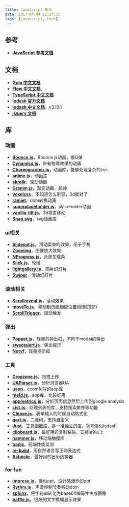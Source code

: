 ```yaml
---
title: JavaScript-集合
date: 2017-04-04 12:27:31
tags: [javascript, tech]
---
```


## 参考
* **[JavaScript 参考文档](https://developer.mozilla.org/zh-CN/docs/Web/JavaScript/Reference)**

## 文档
* **[Gulp 中文文档](http://www.gulpjs.com.cn/)**
* **[Flow 中文文档](https://zhenyong.github.io/flowtype/)**,
* **[TypeScript 中文文档](https://www.tslang.cn/)**
* **[lodash 官方文档](https://lodash.com/docs/4.17.4)**
* **[lodash 中文文档](http://lodashjs.com/docs/)**，v3.10.1
* **[jQuery 文档](http://www.css88.com/jqapi-1.9/)**

## 库

### 动画
* **[Bounce.js](http://bouncejs.com/)**，Bounce js动画，很Q弹
* **[Dynamics.js](http://dynamicsjs.com/)**，带有物理效果的动画
* **[Choreographer.js](https://christinecha.github.io/choreographer-js/)**，动画库，能够处理复杂的css
* **[anime.js](http://anime-js.com/)**，动画库
* **[skrollr](http://prinzhorn.github.io/skrollr/)**，滚动动画
* **[Granim.js](https://sarcadass.github.io/granim.js/)**，渐变动画，超帅
* **[voxelcss](http://voxelcss.com/)**，不知道怎么形容，3d就对了
* **[ramjet](http://www.rich-harris.co.uk/ramjet/)**，dom转换动画
* **[superplaceholder.js](http://kushagragour.in/lab/superplaceholderjs/)**，placeholder动画
* **[vanilla-tilt.js](https://micku7zu.github.io/vanilla-tilt.js/index.html)**，3d视差移动
* **[Snap.svg](http://snapsvg.io/)**，svg动画库

### ui相关
* **[Slideout.js](https://slideout.js.org/)**，滑动菜单的效果，用于手机
* **[Zooming](http://desmonding.me/zooming/)**，图像放大效果
* **[NProgress.js](http://ricostacruz.com/nprogress/)**，头部加载条
* **[Slick.js](http://kenwheeler.github.io/slick)**，轮播
* **[lightgallery.js](https://github.com/sachinchoolur/lightgallery.js)**，图片幻灯片
* **[Swiper](http://idangero.us/swiper/)**，滑动幻灯片

### 滚动相关
* **[Scrollreveal.js](https://github.com/jlmakes/scrollreveal)**，滚动效果
* **[moveTo.js](https://hsnaydd.github.io/moveTo/demo/)**，移动到页面相应位置(回到顶部)
* **[ScrollTrigger](https://terwanerik.github.io/ScrollTrigger/)**，滚动触发

### 弹出
* **[Popper.js](https://popper.js.org/)**，轻量的弹出框，不同于modal的弹出
* **[sweetalert,js](http://t4t5.github.io/sweetalert/)**，弹出提示
* **[Notyf](http://carlosroso.com/notyf/)**，轻量提示框

### 工具
* **[Dropzone.js](http://www.dropzonejs.com/)**，拖拽上传
* **[UAParser.js](http://faisalman.github.io/ua-parser-js/)**，分析浏览器UA
* **[uaop](https://github.com/ecomfe/aop)**，ecomfe写的aop库
* **[meld.js](https://github.com/cujojs/meld)**，aop库，比较好用
* **[appmetrics.js](https://github.com/ebidel/appmetrics.js)**，分析页面信息然后上传到google analysis
* **[List.js](http://listjs.com/)**，处理列表的库，支持搜索排序等功能
* **[Cleave.js](http://nosir.github.io/cleave.js/)**，表单输入的时候自动格式化
* **[qart.js](https://github.com/kciter/qart.js)**，二维码，支持自定义
* **[Just](http://anguscroll.com/just/)**，工具函数库，是一堆独立的库，功能类似lodash
* **[clipboard.js](https://clipboardjs.com/)**，最好用的复制粘贴，支持ie9以上
* **[hammer.js](http://hammerjs.github.io/)**，移动端触摸库
* **[badjs](https://github.com/BetterJS/badjs-report)**，前端性能监测
* **[re-build](https://github.com/MaxArt2501/re-build)**，用自然语言写正则表达式
* **[flatpickr](https://chmln.github.io/flatpickr/)**，最好用的日历选择器

### for fun
* **[impress.js](http://impress.github.io/impress.js)**，类似ppt，设计感爆炸的ppt
* **[Rythm.js](https://okazari.github.io/Rythm.js/)**，声音控制节奏移动dom
* **[sphinx](https://jrainlau.github.io/sphinx/)**，将字符串转化为base64编码并生成图像
* **[baffle.js](https://camwiegert.github.io/baffle/)**，很炫的文字模糊显示效果
